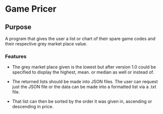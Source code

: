 # Game Pricer

## Purpose
A program that gives the user a list or chart of their spare game codes and their respective grey market place value.

### Features
- The grey market place given is the lowest but after version 1.0 could be specified to display the highest, mean. or median as well or instead of.

- The returned lists should be made into JSON files. The user can request just the JSON file or the data can be made into a formatted list via a .txt file.
- That list can then be sorted by the order it was given in, ascending or descending in price.
